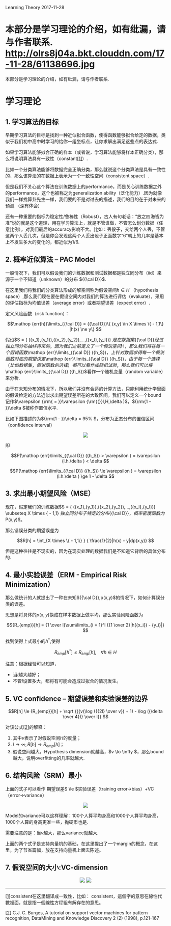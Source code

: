 Learning Theory
2017-11-28

本部分是学习理论的介绍，如有纰漏，请与作者联系.
http://olrs8j04a.bkt.clouddn.com/17-11-28/61138696.jpg
===

本部分是学习理论的介绍，如有纰漏，请与作者联系.

# 学习理论

## 1. 学习算法的目标

早期学习算法的目标是找到一种近似拟合函数，使得函数能够拟合给定的数据，类似于我们初中高中时学习的给你一组坐标点，让你求解出满足这些点的表达式.

如果学习算法能够拟合正确的样本（或者说，学习算法能够将样本正确分类），那么将说明算法具有一致性（constant[[1\]](#_ftn1)）.

比如一个分类算法能够将数据完全正确分类，那么就说这个分类算法是具有一致性的，那么该算法的在数据上表示为一个一致性空间（consistent space）.

但是我们不关心这个算法在训练数据上的performance，而是关心训练数据之外的performance，这个也被称之为generalization ability（泛化能力）.因为就像我们一样找算卦先生一样，我们要的不是对过去的描述，我们的目的在于对未来的预测.（深有体会）

还有一种重要的指标为稳定性/鲁棒性（Robust），古人有句老话：“放之四海皆为准”说的就是这个道理，用在学习算法上，就是不管谁做，不管怎么划分数据（任意比例），对我们最后的accuracy影响不大。比如：丢骰子，交给两个人丢，不管这两个人丢几次，但是你会发现这两个人丢出骰子正面数字“6”朝上的几率是基本上不发生多大的变化的，都近似为1/6.

## 2. 概率近似算法 – PAC Model

一般情况下，我们可以假设我们的训练数据和测试数据都是独立同分布（iid）来源于一个不知道（unknown）的分布 ${{\cal D}}$.


在这里我们将我们的分类算法形成的解空间称为假设空间${{h \in H}}$ （hypothesis space）,那么我们现在要在假设空间内对我们的算法进行评估（evaluate），采用的评估指标为均值误差（average error）或者期望误差（expect error）.

定义风险函数（risk function）：

$$\mathop {err(h)}\limits_{{\cal D}}  = {{\cal D}}\{ (x,y) \in X \times \{  - 1,1\} |h(x) \ne y\} $$

假设$S = \{ ({x_1},{y_1}),({x_2},{y_2}),...,({x_l},{y_l})\} $是在数据集${{\cal D}}$经过独立同分布抽样得来的。因为我们之前定义了一个假说空间$H$，那么我们将在每一个假说函数$\mathop {err}\limits_{{\cal D}} ({h_S})$，上针对数据求得每一个假说函数对应的期望误差$\mathop {err}\limits_{{\cal D}} ({h_S})$，由于每一个选择（比如数据集，假说函数的选择）都可以看作成随机试验，那么我们可以将$\mathop {err}\limits_{{\cal D}} ({h_S})$看作一个随机变量（random variable）来分析.

由于在未知分布的情况下，所以我们并没有合适的计算方法，只能利用统计学里面的假设检定的方法近似求出期望误差所在的大致区间。我们可以定义一个bound记作$\varepsilon {\rm{ = }}\varepsilon {\rm{(}}l,H,\delta )$，${\rm{1 - }}\delta $被称作置信水平.

比如下图描述的为${\rm{1 - }}\delta  = 95\% $，分布为正态分布的置信区间（confidence interval）

<div align="center">
<img src="http://www.shenhengheng.xyz/img/posts/11/clip_image023.jpg" >
</div>



即

$$P(\mathop {err}\limits_{{\cal D}} ({h_S}) > \varepsilon ) = \varepsilon (l.h.\delta ) < \delta $$

$$P(\mathop {err}\limits_{{\cal D}} ({h_S}) \le \varepsilon ) = \varepsilon (l.h.\delta ) \ge 1 - \delta $$

## 3. 求出最小期望风险（MSE）

现在，假定我们的训练数据$S = \{ ({x_1},{y_1}),({x_2},{y_2}),...,({x_l},{y_l})\}  \subseteq X \times \{  - 1,1\} $独立同分布于特定的分布${{\cal D}}$，概率密度函数为$P(x,y)$。

那么错误分类的期望误差为

$$R[h] = \int_{X \times \{  - 1,1\} } { \frac{1}{2}|h(x) - y|dp(x,y)} $$

但是这种往往是不现实的，因为在现实处理的数据我们是不知道它背后的具体分布的.

## 4. 最小实验误差（ERM - Empirical Risk Minimization）

那么做统计的人就提出了一种在未知${{\cal D}},p(x,y)$的情况下，如何计算误分类的误差。

思想是将具体的$p(x,y)$换成在样本数据上做平均，那么实验风险函数为

$${R_{emp}}[h] = {1 \over l}\sum\limits_{i = 1}^l {{1 \over 2}|h({x_i}) - {y_i}|} $$

找到使得上式最小的${h^*}$,使得

$${R_{emp}}[{h^*}] \le {R_{emp}}[h],\;\;\;\;\forall h \in H$$

注意：根据经验可以知道，

- 当$l$越大越好；
- 不管$l$设置多大，都将有可能会造成过拟合的情况发生。

## 5. VC confidence – 期望误差和实验误差的边界

$$R[h] \le {R_{emp}}[h] + \sqrt {{{v(\log ({{2l} \over v}) + 1) - \log ({\delta  \over 4})} \over l}} $$

对该公式[[2\]](#_ftn2)的解释：

1. 其中$v$表示了对假说空间$H$的度量；
2. $l \to \infty ,R[h] \to {R_{emp}}[h]$；
3. 假说空间越大，Hypothesis dimension就越高，$v \to \infty $，那么bound越大，说明overfitting的几率就越大.

## 6. 结构风险（SRM）最小

上面的式子可以看作 期望误差$ \le $实验误差（training error->bias）+VC（error->variance）        
<div align="center">
<img src="http://www.shenhengheng.xyz/img/posts/11/clip_image062.jpg" >
</div>

Model的variance可以这样理解：100个人算平均身高和1000个人算平均身高，1000个人算的身高更准一些，抛硬币也是.

需要注意的是：当$v$越大，那么variance就越大.

上面的两个式子是支持向量机的基础，在这里提出了一个margin的概念，在这里，为了节省篇幅，放在支持向量机上面去陈述。

## 7. 假说空间的大小:VC-dimension 


<div align="center">
<img src="http://www.shenhengheng.xyz/img/posts/11/clip_image065.jpg" >
<img src="http://www.shenhengheng.xyz/img/posts/11/clip_image067.jpg" >
</div>

------

[[1\]](#_ftnref1)consistent在这里翻译成一致性，比如： consistent，這個字的意思在線性代數裡面，就是指一個線性方程組有解存在的意思。

[[2\]](#_ftnref2) C.J. C. Burges, A tutorial on support vector machines for pattern recognition, DataMining and Knowledge Discovery 2 (2) (1998), p.121-167